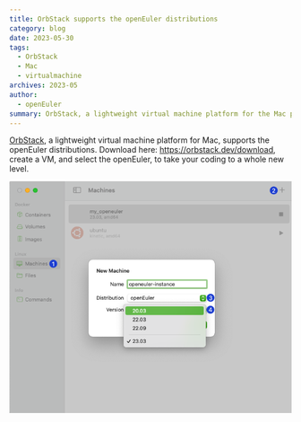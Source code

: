 ```yaml
---
title: OrbStack supports the openEuler distributions
category: blog
date: 2023-05-30
tags:
  - OrbStack
  - Mac
  - virtualmachine
archives: 2023-05
author:
  - openEuler
summary: OrbStack, a lightweight virtual machine platform for the Mac platform, supports the openEuler distribution.
---
```



[OrbStack](https://orbstack.dev/), a lightweight virtual machine platform for Mac, supports the openEuler distributions.
Download here: <https://orbstack.dev/download>, create a VM, and select the openEuler, to take your coding to a whole new level.

<img src="./media/image1.png" width="1000" >